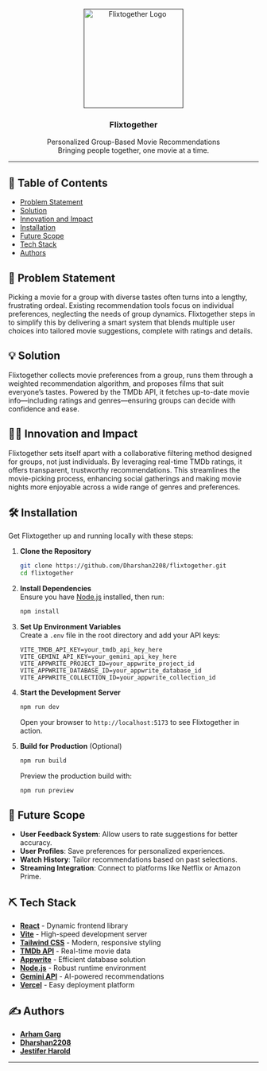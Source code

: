 <p align="center">
  <a href="" rel="noopener">
    <img src="https://i.imgur.com/AZ2iWek.png" alt="Flixtogether Logo" width="200">
  </a>
</p>

<h3 align="center">Flixtogether</h3>

<p align="center">
  Personalized Group-Based Movie Recommendations<br>
  Bringing people together, one movie at a time.
</p>

---

## 📝 Table of Contents

- [Problem Statement](#problem-statement)
- [Solution](#solution)
- [Innovation and Impact](#innovation-and-impact)
- [Installation](#installation)
- [Future Scope](#future-scope)
- [Tech Stack](#tech-stack)
- [Authors](#authors)

## 🧐 Problem Statement <a name="problem-statement"></a>

Picking a movie for a group with diverse tastes often turns into a lengthy, frustrating ordeal. Existing recommendation tools focus on individual preferences, neglecting the needs of group dynamics. Flixtogether steps in to simplify this by delivering a smart system that blends multiple user choices into tailored movie suggestions, complete with ratings and details.

## 💡 Solution <a name="solution"></a>

Flixtogether collects movie preferences from a group, runs them through a weighted recommendation algorithm, and proposes films that suit everyone’s tastes. Powered by the TMDb API, it fetches up-to-date movie info—including ratings and genres—ensuring groups can decide with confidence and ease.

## 👨‍💻 Innovation and Impact <a name="innovation-and-impact"></a>

Flixtogether sets itself apart with a collaborative filtering method designed for groups, not just individuals. By leveraging real-time TMDb ratings, it offers transparent, trustworthy recommendations. This streamlines the movie-picking process, enhancing social gatherings and making movie nights more enjoyable across a wide range of genres and preferences.

## 🛠️ Installation <a name="installation"></a>

Get Flixtogether up and running locally with these steps:

1. **Clone the Repository**  
   ```bash
   git clone https://github.com/Dharshan2208/flixtogether.git
   cd flixtogether
   ```

2. **Install Dependencies**  
   Ensure you have [Node.js](https://nodejs.org/) installed, then run:  
   ```bash
   npm install
   ```

3. **Set Up Environment Variables**  
   Create a `.env` file in the root directory and add your API keys:  
   ```env
   VITE_TMDB_API_KEY=your_tmdb_api_key_here
   VITE_GEMINI_API_KEY=your_gemini_api_key_here
   VITE_APPWRITE_PROJECT_ID=your_appwrite_project_id
   VITE_APPWRITE_DATABASE_ID=your_appwrite_database_id
   VITE_APPWRITE_COLLECTION_ID=your_appwrite_collection_id
   
   ```

4. **Start the Development Server**  
   ```bash
   npm run dev
   ```
   Open your browser to `http://localhost:5173` to see Flixtogether in action.

5. **Build for Production** (Optional)  
   ```bash
   npm run build
   ```
   Preview the production build with:  
   ```bash
   npm run preview
   ```

## 🚀 Future Scope <a name="future-scope"></a>

- **User Feedback System**: Allow users to rate suggestions for better accuracy.
- **User Profiles**: Save preferences for personalized experiences.
- **Watch History**: Tailor recommendations based on past selections.
- **Streaming Integration**: Connect to platforms like Netflix or Amazon Prime.

## ⛏️ Tech Stack <a name="tech-stack"></a>

- **[React](https://reactjs.org/)** - Dynamic frontend library
- **[Vite](https://vite.dev/)** - High-speed development server
- **[Tailwind CSS](https://tailwindcss.com/)** - Modern, responsive styling
- **[TMDb API](https://developer.themoviedb.org/docs/getting-started)** - Real-time movie data
- **[Appwrite](https://www.appwrite.io/)** - Efficient database solution
- **[Node.js](https://nodejs.org/)** - Robust runtime environment
- **[Gemini API](https://ai.google.dev/gemini-api/docs)** - AI-powered recommendations
- **[Vercel](https://vercel.com/)** - Easy deployment platform

## ✍️ Authors <a name="authors"></a>

- **[Arham Garg](https://github.com/arhamgarg)** 
- **[Dharshan2208](https://github.com/Dharshan2208)** 
- **[Jestifer Harold](https://github.com/JestiferHarold)** 
---
